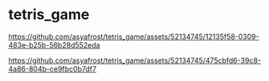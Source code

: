# tetris_game

https://github.com/asyafrost/tetris_game/assets/52134745/12135f58-0309-483e-b25b-56b28d552eda



https://github.com/asyafrost/tetris_game/assets/52134745/475cbfd6-39c8-4a86-804b-ce9fbc0b7df7


